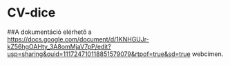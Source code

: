 # CV-dice

##A dokumentáció elérhető a https://docs.google.com/document/d/1KNHGUJr-kZ56hgOAHty_3A8omMjaV7pP/edit?usp=sharing&ouid=111724710118851579079&rtpof=true&sd=true webcímen.
